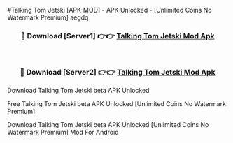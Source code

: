 #Talking Tom Jetski [APK-MOD] - APK Unlocked - [Unlimited Coins No Watermark Premium] aegdq



<div align="center">

<h3>🔴 Download [Server1] 👉👉 <a href="https://momento.my/?title=Talking_Tom_Jetski">Talking Tom Jetski Mod Apk</a></h3><br>

<h3>🔴 Download [Server2] 👉👉 <a href="https://momento.my/?title=Talking_Tom_Jetski">Talking Tom Jetski Mod Apk</a></h3>
</div>



Download Talking Tom Jetski beta APK Unlocked

Free Talking Tom Jetski beta APK Unlocked [Unlimited Coins No Watermark Premium]

Download Talking Tom Jetski beta APK Unlocked [Unlimited Coins No Watermark Premium] Mod For Android
